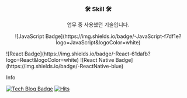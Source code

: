 <h3 align="center">🛠 Skill 🛠</h3>

<p align="center">업무 중 사용했던 기술입니다.</p>

<p align="center">![JavaScript Badge](https://img.shields.io/badge/-JavaScript-f7df1e?logo=JavaScript&logoColor=white)</p>
  ![React Badge](https://img.shields.io/badge/-React-61dafb?logo=React&logoColor=white)
  ![React Native Badge](https://img.shields.io/badge/-ReactNative-blue)


Info

[![Tech Blog Badge](https://img.shields.io/badge/TechBlog-black?logo=github)](https://hojin9622.github.io)
[![Hits](https://hits.seeyoufarm.com/api/count/incr/badge.svg?url=https%3A%2F%2Fgithub.com%2FHoJin9622&count_bg=%2379C83D&title_bg=%23555555&title=hits&edge_flat=false)](https://hits.seeyoufarm.com)

<!--
**HoJin9622/HoJin9622** is a ✨ _special_ ✨ repository because its `README.md` (this file) appears on your GitHub profile.
Here are some ideas to get you started:
- 🔭 I’m currently working on D&D Traview
- 👯 I’m looking to collaborate on ...
- 🤔 I’m looking for help with ...
- 💬 Ask me about ...
- 😄 Pronouns: ...
- ⚡ Fun fact: ...
-->

<!--
[![HoJin9622's github stats](https://github-readme-stats.vercel.app/api?username=hojin9622&count_private=true&show_icons=true)](https://github.com/anuraghazra/github-readme-stats)
[![Top Langs](https://github-readme-stats.vercel.app/api/top-langs/?username=hojin9622&layout=compact)](https://github.com/anuraghazra/github-readme-stats)
-->
